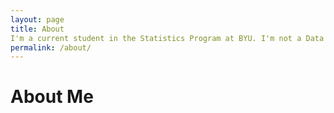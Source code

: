 ```yaml
---
layout: page
title: About
I'm a current student in the Statistics Program at BYU. I'm not a Data Science emphasis, but I do enjoy learning about Data Science and engineering. I also enjoy data analysis on sports, politics, social media analytics and more! Since I've had my fair share of troubles over how to code and wrangle data, I hope to blog about my experiences to help another struggling stats student. We're all in this together!
permalink: /about/
---
```


# About Me

